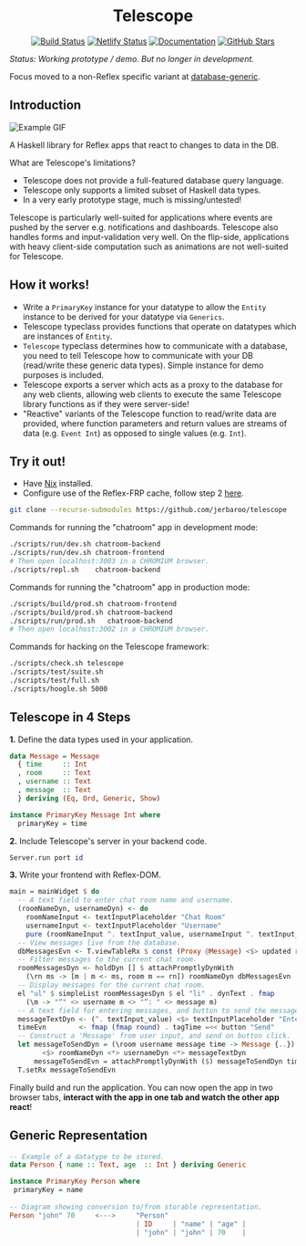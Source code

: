 <div align="center">

# Telescope
[![Build Status](https://img.shields.io/github/workflow/status/jerbaroo/telescope/Test)](https://github.com/jerbaroo/telescope/actions?query=workflow%3ATest)
[![Netlify Status](https://api.netlify.com/api/v1/badges/b42ff31b-1036-424b-8f24-419de5b62549/deploy-status)](https://app.netlify.com/sites/telescope-hs/deploys)
[![Documentation](https://img.shields.io/badge/-documentation-5e5086)](https://telescope-hs.netlify.app)
[![GitHub Stars](https://img.shields.io/github/stars/jerbaroo/telescope?style=social)](https://github.com/jerbaroo/telescope)

</div>

*Status: Working prototype / demo. But no longer in development.*

Focus moved to a non-Reflex specific variant at
[database-generic](https://github.com/jerbaroo/database-generic).

## Introduction

![Example GIF](https://github.com/jerbaroo/telescope/blob/master/example.gif?raw=true)

A Haskell library for Reflex apps that react to changes to data in the DB.

What are Telescope's limitations?
- Telescope does not provide a full-featured database query language.
- Telescope only supports a limited subset of Haskell data types.
- In a very early prototype stage, much is missing/untested!

Telescope is particularly well-suited for applications where events are pushed
by the server e.g. notifications and dashboards. Telescope also handles forms
and input-validation very well. On the flip-side, applications with heavy
client-side computation such as animations are not well-suited for Telescope.

## How it works!
- Write a `PrimaryKey` instance for your datatype to allow the `Entity` instance
  to be derived for your datatype via `Generics`.
- Telescope typeclass provides functions that operate on datatypes which are
  instances of `Entity`.
-  `Telescope` typeclass determines how to communicate with a database, you need
  to tell Telescope how to communicate with your DB (read/write these generic
  data types). Simple instance for demo purposes is included.
- Telescope exports a server which acts as a proxy to the database for any web
  clients, allowing web clients to execute the same Telescope library functions as
  if they were server-side!
- "Reactive" variants of the Telescope function to read/write data are provided,
  where function parameters and return values are streams of data (e.g. `Event
  Int`) as opposed to single values (e.g. `Int`).

## Try it out!
- Have [Nix](https://nixos.org/download.html) installed.
- Configure use of the Reflex-FRP cache, follow step 2
[here](https://github.com/obsidiansystems/obelisk#installing-obelisk).

``` bash
git clone --recurse-submodules https://github.com/jerbaroo/telescope
```

Commands for running the "chatroom" app in development mode:

``` bash
./scripts/run/dev.sh chatroom-backend
./scripts/run/dev.sh chatroom-frontend
# Then open localhost:3003 in a CHROMIUM browser.
./scripts/repl.sh    chatroom-backend
```

Commands for running the "chatroom" app in production mode:

``` bash 
./scripts/build/prod.sh chatroom-frontend
./scripts/build/prod.sh chatroom-backend
./scripts/run/prod.sh   chatroom-backend
# Then open localhost:3002 in a CHROMIUM browser.
```

Commands for hacking on the Telescope framework:

``` bash
./scripts/check.sh telescope
./scripts/test/suite.sh
./scripts/test/full.sh
./scripts/hoogle.sh 5000
```

## Telescope in 4 Steps
**1.** Define the data types used in your application.

``` haskell
data Message = Message
  { time     :: Int
  , room     :: Text
  , username :: Text
  , message  :: Text
  } deriving (Eq, Ord, Generic, Show)

instance PrimaryKey Message Int where
  primaryKey = time
```

**2.** Include Telescope's server in your backend code.

``` haskell
Server.run port id
```

**3.** Write your frontend with Reflex-DOM.

``` haskell
main = mainWidget $ do
  -- A text field to enter chat room name and username.
  (roomNameDyn, usernameDyn) <- do
    roomNameInput <- textInputPlaceholder "Chat Room"
    usernameInput <- textInputPlaceholder "Username"
    pure (roomNameInput ^. textInput_value, usernameInput ^. textInput_value)
  -- View messages live from the database.
  dbMessagesEvn <- T.viewTableRx $ const (Proxy @Message) <$> updated roomNameDyn
  -- Filter messages to the current chat room.
  roomMessagesDyn <- holdDyn [] $ attachPromptlyDynWith
    (\rn ms -> [m | m <- ms, room m == rn]) roomNameDyn dbMessagesEvn
  -- Display messages for the current chat room.
  el "ul" $ simpleList roomMessagesDyn $ el "li" . dynText . fmap
    (\m -> "“" <> username m <> "”: " <> message m)
  -- A text field for entering messages, and button to send the message.
  messageTextDyn <- (^. textInput_value) <$> textInputPlaceholder "Enter Message"
  timeEvn        <- fmap (fmap round) . tagTime =<< button "Send"
  -- Construct a 'Message' from user input, and send on button click.
  let messageToSendDyn = (\room username message time -> Message {..})
        <$> roomNameDyn <*> usernameDyn <*> messageTextDyn
      messageToSendEvn = attachPromptlyDynWith ($) messageToSendDyn timeEvn
  T.setRx messageToSendEvn
```

Finally build and run the application. You can now open the app in two browser
tabs, **interact with the app in one tab and watch the other app react**!

## Generic Representation

``` haskell
-- Example of a datatype to be stored.
data Person { name :: Text, age  :: Int } deriving Generic

instance PrimaryKey Person where
 primaryKey = name
  
-- Diagram showing conversion to/from storable representation.
Person "john" 70     <--->     "Person"
                               | ID     | "name" | "age" |
                               | "john" | "john" | 70    |
```
